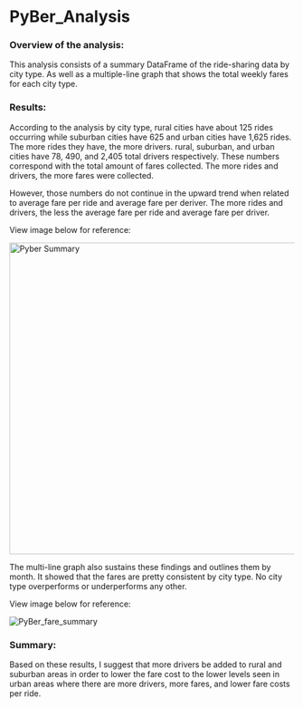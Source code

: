 # PyBer_Analysis

### Overview of the analysis: 
This analysis consists of a summary DataFrame of the ride-sharing data by city type. As well as a multiple-line graph that shows the total weekly fares for each city type.

### Results: 
According to the analysis by city type, rural cities have about 125 rides occurring while suburban cities have 625 and urban cities have 1,625 rides. The more rides they have, the more drivers. rural, suburban, and urban cities have 78, 490, and 2,405 total drivers respectively. These numbers correspond with the total amount of fares collected. The more rides and drivers, the more fares were collected. 

However, those numbers do not continue in the upward trend when related to average fare per ride and average fare per deriver. The more rides and drivers, the less the average fare per ride and average fare per driver. 

View image below for reference:

<img width="550" alt="Pyber Summary" src="https://user-images.githubusercontent.com/107375554/179430417-4a0ee0b1-d4b5-4798-b197-82bd09d42891.png">


The multi-line graph also sustains these findings and outlines them by month. It showed that the fares are pretty consistent by city type. No city type overperforms or underperforms any other. 

View image below for reference:

![PyBer_fare_summary](https://user-images.githubusercontent.com/107375554/179431312-8f3b68a0-9e7a-479e-9f8b-eed4edd53d66.png)



### Summary: 
Based on these results, I suggest that more drivers be added to rural and suburban areas in order to lower the fare cost to the lower levels seen in urban areas where there are more drivers, more fares, and lower fare costs per ride. 

